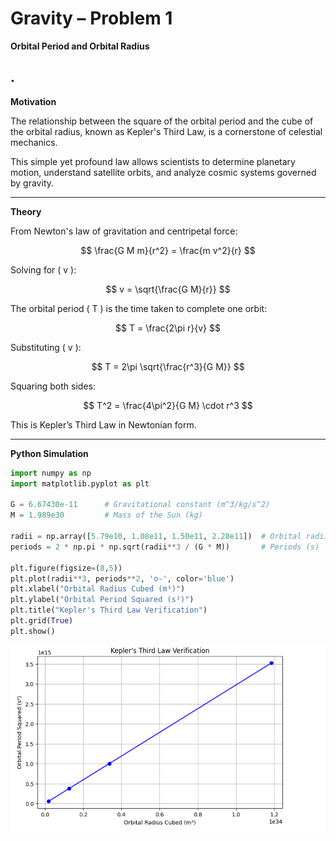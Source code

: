 # Gravity – Problem 1  
**Orbital Period and Orbital Radius**

.
---

**Motivation**

The relationship between the square of the orbital period and the cube of the orbital radius, known as Kepler's Third Law, is a cornerstone of celestial mechanics.

This simple yet profound law allows scientists to determine planetary motion, understand satellite orbits, and analyze cosmic systems governed by gravity.

---

**Theory**

From Newton's law of gravitation and centripetal force:

$$
\frac{G M m}{r^2} = \frac{m v^2}{r}
$$

Solving for \( v \):

$$
v = \sqrt{\frac{G M}{r}}
$$

The orbital period \( T \) is the time taken to complete one orbit:

$$
T = \frac{2\pi r}{v}
$$

Substituting \( v \):

$$
T = 2\pi \sqrt{\frac{r^3}{G M}}
$$

Squaring both sides:

$$
T^2 = \frac{4\pi^2}{G M} \cdot r^3
$$

This is Kepler’s Third Law in Newtonian form.

---

**Python Simulation**

```python
import numpy as np
import matplotlib.pyplot as plt

G = 6.67430e-11      # Gravitational constant (m^3/kg/s^2)
M = 1.989e30         # Mass of the Sun (kg)

radii = np.array([5.79e10, 1.08e11, 1.50e11, 2.28e11])  # Orbital radii (m)
periods = 2 * np.pi * np.sqrt(radii**3 / (G * M))       # Periods (s)

plt.figure(figsize=(8,5))
plt.plot(radii**3, periods**2, 'o-', color='blue')
plt.xlabel("Orbital Radius Cubed (m³)")
plt.ylabel("Orbital Period Squared (s²)")
plt.title("Kepler's Third Law Verification")
plt.grid(True)
plt.show()
```

![alt text](image-4.png)